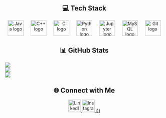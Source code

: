 
<h2 align="center">💻 Tech Stack</h2>

<div align="center">
  <!-- Icons for Technologies -->
  <img src="https://cdn.jsdelivr.net/gh/devicons/devicon/icons/java/java-original.svg" height="50" alt="Java logo" />
  <img width="15"/>
  <img src="https://cdn.jsdelivr.net/gh/devicons/devicon/icons/cplusplus/cplusplus-original.svg" height="50" alt="C++ logo" />
  <img width="15"/>
  <img src="https://cdn.jsdelivr.net/gh/devicons/devicon/icons/c/c-original.svg" height="50" alt="C logo" />
  <img width="15"/>
  <img src="https://cdn.jsdelivr.net/gh/devicons/devicon/icons/python/python-original.svg" height="50" alt="Python logo" />
  <img width="15"/>
  <img src="https://cdn.jsdelivr.net/gh/devicons/devicon/icons/jupyter/jupyter-original.svg" height="50" alt="Jupyter logo" />
  <img width="15"/>
  <img src="https://cdn.jsdelivr.net/gh/devicons/devicon/icons/mysql/mysql-original.svg" height="50" alt="MySQL logo" />
  <img width="15"/>
  <img src="https://cdn.jsdelivr.net/gh/devicons/devicon/icons/git/git-original.svg" height="50" alt="Git logo" />
</div>

###

<!-- GitHub Stats Section -->
<h2 align="center">📊 GitHub Stats</h2>

![](https://github-readme-stats.vercel.app/api?username=theaayushdev&theme=dark&hide_border=false&include_all_commits=false&count_private=false)<br/>
![](https://github-readme-streak-stats.herokuapp.com/?user=theaayushdev&theme=dark&hide_border=false)<br/>
![](https://github-readme-stats.vercel.app/api/top-langs/?username=theaayushdev&theme=dark&hide_border=false&include_all_commits=false&count_private=false&layout=compact)



<!-- Socials Section -->
<h2 align="center">🌐 Connect with Me</h2>

<div align="center">
  <a href="https://www.linkedin.com/in/aayush-dev-5a1488253/" target="_blank">
    <img src="https://raw.githubusercontent.com/maurodesouza/profile-readme-generator/master/src/assets/icons/social/linkedin/default.svg" width="40" height="40" alt="LinkedIn" />
  </a>
  <a href="https://www.instagram.com/theaayushdev/" target="_blank">
    <img src="https://raw.githubusercontent.com/maurodesouza/profile-readme-generator/master/src/assets/icons/social/instagram/default.svg" width="40" height="40" alt="Instagram" />
     :))
  </a>
</div>

